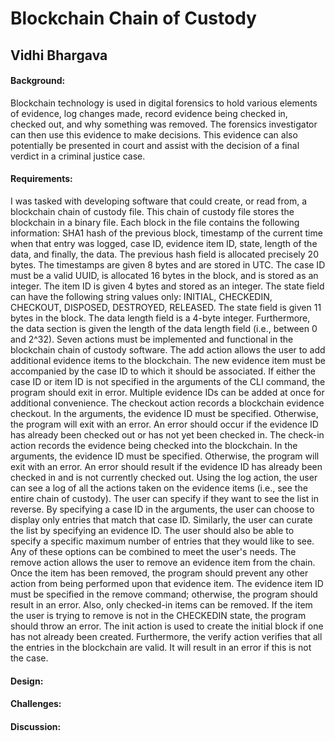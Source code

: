 # Blockchain Chain of Custody
## Vidhi Bhargava

####  Background:
Blockchain technology is used in digital forensics to hold various elements of evidence, log changes made, record evidence being checked in, checked out, and why something was removed. The forensics investigator can then use this evidence to make decisions. This evidence can also potentially be presented in court and assist with the decision of a final verdict in a criminal justice case. 


####  Requirements:
I was tasked with developing software that could create, or read from, a blockchain chain of custody file. This chain of custody file stores the blockchain in a binary file. Each block in the file contains the following information: SHA1 hash of the previous block, timestamp of the current time when that entry was logged, case ID, evidence item ID, state, length of the data, and finally, the data. The previous hash field is allocated precisely 20 bytes. The timestamps are given 8 bytes and are stored in UTC. The case ID must be a valid UUID, is allocated 16 bytes in the block, and is stored as an integer. The item ID is given 4 bytes and stored as an integer. The state field can have the following string values only: INITIAL, CHECKEDIN, CHECKOUT, DISPOSED, DESTROYED, RELEASED. The state field is given 11 bytes in the block. The data length field is a 4-byte integer. Furthermore, the data section is given the length of the data length field (i.e., between 0 and 2^32). 
Seven actions must be implemented and functional in the blockchain chain of custody software. The add action allows the user to add additional evidence items to the blockchain. The new evidence item must be accompanied by the case ID to which it should be associated. If either the case ID or item ID is not specified in the arguments of the CLI command, the program should exit in error. Multiple evidence IDs can be added at once for additional convenience. The checkout action records a blockchain evidence checkout. In the arguments, the evidence ID must be specified. Otherwise, the program will exit with an error. An error should occur if the evidence ID has already been checked out or has not yet been checked in. The check-in action records the evidence being checked into the blockchain. In the arguments, the evidence ID must be specified. Otherwise, the program will exit with an error. An error should result if the evidence ID has already been checked in and is not currently checked out. Using the log action, the user can see a log of all the actions taken on the evidence items (i.e., see the entire chain of custody). The user can specify if they want to see the list in reverse. By specifying a case ID in the arguments, the user can choose to display only entries that match that case ID. Similarly, the user can curate the list by specifying an evidence ID. The user should also be able to specify a specific maximum number of entries that they would like to see. Any of these options can be combined to meet the user's needs. The remove action allows the user to remove an evidence item from the chain. Once the item has been removed, the program should prevent any other action from being performed upon that evidence item. The evidence item ID must be specified in the remove command; otherwise, the program should result in an error. Also, only checked-in items can be removed. If the item the user is trying to remove is not in the CHECKEDIN state, the program should throw an error. The init action is used to create the initial block if one has not already been created. Furthermore, the verify action verifies that all the entries in the blockchain are valid. It will result in an error if this is not the case.

####  Design:

####  Challenges:

####  Discussion:



